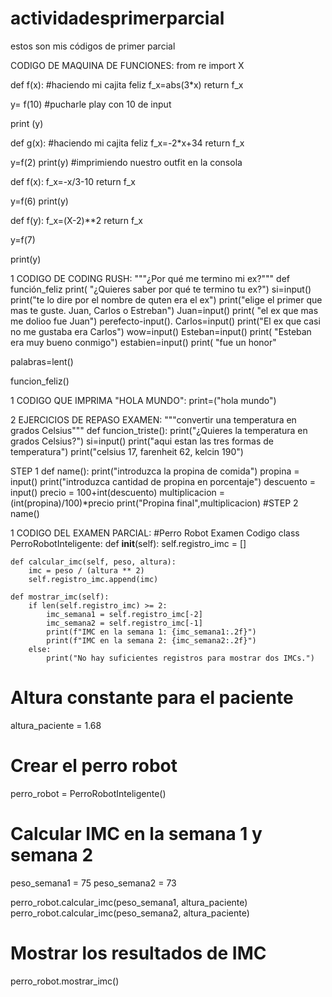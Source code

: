 # actividadesprimerparcial
estos son mis códigos de primer parcial

CODIGO DE MAQUINA DE FUNCIONES:
from re import X

def f(x): #haciendo mi cajita feliz
  f_x=abs(3*x)
  return f_x

y= f(10) #pucharle play con 10 de input 

print (y)

def g(x): #haciendo mi cajita feliz 
  f_x=-2*x+34
  return f_x 
  
y=f(2)
print(y) #imprimiendo nuestro outfit en la consola

def f(x):
  f_x=-x/3-10
  return f_x 

y=f(6)
print(y)

def f(y):
  f_x=(X-2)**2
  return f_x

y=f(7)

print(y)


1 CODIGO DE CODING RUSH:
"""¿Por qué me termino mi ex?"""
def función_feliz 
  print( "¿Quieres saber por qué te termino tu ex?")
  si=input()
  print("te lo dire por el nombre de quten era el ex")
  print("elige el primer que mas te guste. Juan, Carlos o Estreban")
  Juan=input()
  print( "el ex que mas me dolioo fue Juan")
  perefecto-input().
  Carlos=input()
  print("El ex que casi no me gustaba era Carlos")
  wow=input()
  Esteban=input()
  print( "Esteban era muy bueno conmigo")
  estabien=input()
  print( "fue un honor"
  
  palabras=lent()

funcion_feliz()


1 CODIGO QUE IMPRIMA "HOLA MUNDO":
print=("hola mundo")


2 EJERCICIOS DE REPASO EXAMEN:
"""convertir una temperatura en grados Celsius"""
def funcion_triste():
  print("¿Quieres la temperatura en grados Celsius?")
  si=input()
print("aqui estan las tres formas de temperatura")
print("celsius 17, farenheit 62, kelcin 190")

STEP 1
def name():
  print("introduzca la propina de comida")
  propina = input()
  print("introduzca cantidad de propina en porcentaje")
  descuento = input()
  precio = 100+int(descuento)
  multiplicacion = (int(propina)/100)*precio
  print("Propina final",multiplicacion)
#STEP 2
name()



1 CODIGO DEL EXAMEN PARCIAL:
#Perro Robot Examen Codigo
class PerroRobotInteligente:
    def __init__(self):
        self.registro_imc = []

    def calcular_imc(self, peso, altura):
        imc = peso / (altura ** 2)
        self.registro_imc.append(imc)

    def mostrar_imc(self):
        if len(self.registro_imc) >= 2:
            imc_semana1 = self.registro_imc[-2]
            imc_semana2 = self.registro_imc[-1]
            print(f"IMC en la semana 1: {imc_semana1:.2f}")
            print(f"IMC en la semana 2: {imc_semana2:.2f}")
        else:
            print("No hay suficientes registros para mostrar dos IMCs.")

# Altura constante para el paciente
altura_paciente = 1.68

# Crear el perro robot
perro_robot = PerroRobotInteligente()

# Calcular IMC en la semana 1 y semana 2
peso_semana1 = 75
peso_semana2 = 73

perro_robot.calcular_imc(peso_semana1, altura_paciente)
perro_robot.calcular_imc(peso_semana2, altura_paciente)

# Mostrar los resultados de IMC
perro_robot.mostrar_imc()    



